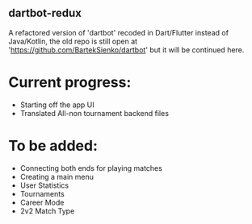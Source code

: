 ## dartbot-redux
A refactored version of 'dartbot' recoded in Dart/Flutter instead of Java/Kotlin, the old repo is still open at 'https://github.com/BartekSienko/dartbot' but it will be continued here.

# Current progress:
- Starting off the app UI
- Translated All-non tournament backend files



# To be added:
- Connecting both ends for playing matches
- Creating a main menu
- User Statistics
- Tournaments
- Career Mode
- 2v2 Match Type

